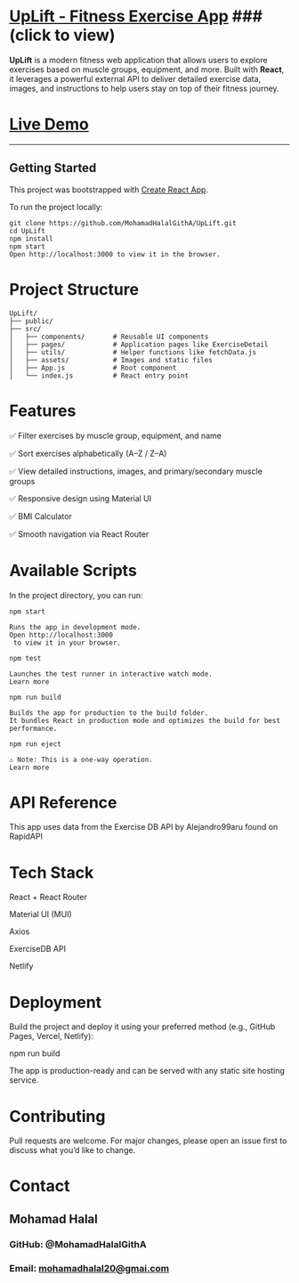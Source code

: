 # [UpLift - Fitness Exercise App](https://upliftgym.netlify.app/) ### (click to view)


**UpLift** is a modern fitness web application that allows users to explore exercises based on muscle groups, equipment, and more. Built with **React**, it leverages a powerful external API to deliver detailed exercise data, images, and instructions to help users stay on top of their fitness journey.

# [Live Demo](https://upliftgym.netlify.app/)

---

## Getting Started

This project was bootstrapped with [Create React App](https://github.com/facebook/create-react-app).

To run the project locally:

```
git clone https://github.com/MohamadHalalGithA/UpLift.git
cd UpLift
npm install
npm start
Open http://localhost:3000 to view it in the browser.
```

# Project Structure
```
UpLift/
├── public/
├── src/
│   ├── components/       # Reusable UI components
│   ├── pages/            # Application pages like ExerciseDetail
│   ├── utils/            # Helper functions like fetchData.js
│   ├── assets/           # Images and static files
│   ├── App.js            # Root component
│   └── index.js          # React entry point
```

# Features

✅ Filter exercises by muscle group, equipment, and name

✅ Sort exercises alphabetically (A–Z / Z–A)

✅ View detailed instructions, images, and primary/secondary muscle groups

✅ Responsive design using Material UI

✅ BMI Calculator

✅ Smooth navigation via React Router

#  Available Scripts

In the project directory, you can run:

```
npm start

Runs the app in development mode.
Open http://localhost:3000
 to view it in your browser.
```
```
npm test

Launches the test runner in interactive watch mode.
Learn more
```
```
npm run build

Builds the app for production to the build folder.
It bundles React in production mode and optimizes the build for best performance.
```
```
npm run eject

⚠️ Note: This is a one-way operation.
Learn more
```

# API Reference

This app uses data from the Exercise DB API
 by Alejandro99aru found on RapidAPI

# Tech Stack

React + React Router

Material UI (MUI)

Axios

ExerciseDB API

Netlify

# Deployment

Build the project and deploy it using your preferred method (e.g., GitHub Pages, Vercel, Netlify):

npm run build


The app is production-ready and can be served with any static site hosting service.

# Contributing

Pull requests are welcome. For major changes, please open an issue first to discuss what you’d like to change.


# Contact

## Mohamad Halal
 ### GitHub: @MohamadHalalGithA

### Email: mohamadhalal20@gmai.com
